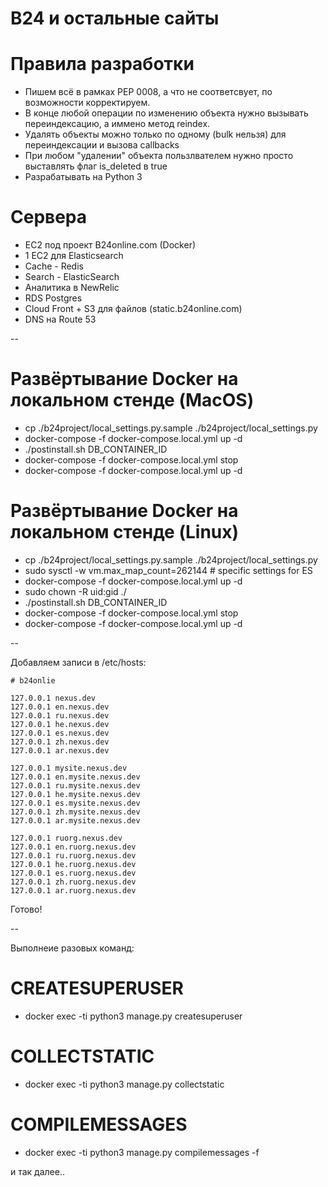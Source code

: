 B24 и остальные сайты
===

# Правила разработки
 + Пишем всё в рамках PEP 0008, а что не соответсвует, по возможности корректируем.
 + В конце любой операции по изменению объекта нужно вызывать переиндексацию, а иммено метод reindex.
 + Удалять объекты можно только по одному (bulk нельзя) для переиндексации и вызова callbacks
 + При любом "удалении" объекта пользлвателем нужно просто выставлять флаг is_deleted в true
 + Разрабатывать на Python 3


# Сервера

 + EC2 под проект B24online.com (Docker)
 + 1 EC2 для Elasticsearch
 + Cache - Redis
 + Search - ElasticSearch
 + Аналитика в NewRelic
 + RDS Postgres
 + Cloud Front + S3 для файлов (static.b24online.com)
 + DNS на Route 53

--


# Развёртывание Docker на локальном стенде (MacOS)

 + cp ./b24project/local_settings.py.sample ./b24project/local_settings.py
 + docker-compose -f docker-compose.local.yml up -d
 + ./postinstall.sh DB_CONTAINER_ID
 + docker-compose -f docker-compose.local.yml stop
 + docker-compose -f docker-compose.local.yml up -d

# Развёртывание Docker на локальном стенде (Linux)

 + cp ./b24project/local_settings.py.sample ./b24project/local_settings.py
 + sudo sysctl -w vm.max_map_count=262144 # specific settings for ES
 + docker-compose -f docker-compose.local.yml up -d
 + sudo chown -R uid:gid ./
 + ./postinstall.sh DB_CONTAINER_ID
 + docker-compose -f docker-compose.local.yml stop
 + docker-compose -f docker-compose.local.yml up -d

--

Добавляем записи в /etc/hosts:

    # b24onlie

    127.0.0.1 nexus.dev
    127.0.0.1 en.nexus.dev
    127.0.0.1 ru.nexus.dev
    127.0.0.1 he.nexus.dev
    127.0.0.1 es.nexus.dev
    127.0.0.1 zh.nexus.dev
    127.0.0.1 ar.nexus.dev

    127.0.0.1 mysite.nexus.dev
    127.0.0.1 en.mysite.nexus.dev
    127.0.0.1 ru.mysite.nexus.dev
    127.0.0.1 he.mysite.nexus.dev
    127.0.0.1 es.mysite.nexus.dev
    127.0.0.1 zh.mysite.nexus.dev
    127.0.0.1 ar.mysite.nexus.dev

    127.0.0.1 ruorg.nexus.dev
    127.0.0.1 en.ruorg.nexus.dev
    127.0.0.1 ru.ruorg.nexus.dev
    127.0.0.1 he.ruorg.nexus.dev
    127.0.0.1 es.ruorg.nexus.dev
    127.0.0.1 zh.ruorg.nexus.dev
    127.0.0.1 ar.ruorg.nexus.dev

 Готово!

 --


 Выполнеие разовых команд:

# CREATESUPERUSER
 + docker exec -ti <id> python3 manage.py createsuperuser

# COLLECTSTATIC
 + docker exec -ti <id> python3 manage.py collectstatic

# COMPILEMESSAGES
 + docker exec -ti <id> python3 manage.py compilemessages -f

 и так далее..


